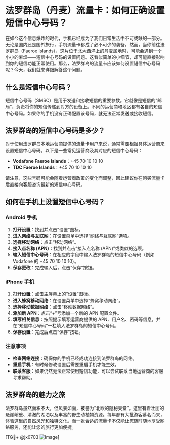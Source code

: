# 法罗群岛（丹麦）流量卡：如何正确设置短信中心号码？

在如今这个信息爆炸的时代，手机已经成为了我们日常生活中不可或缺的一部分。无论是国内还是国外旅行，手机流量卡都成了必不可少的装备。然而，当你前往法罗群岛（Faeroe Islands），这片位于北大西洋上的丹麦属地时，可能会遇到一个小小的麻烦——短信中心号码的设置问题。这看似简单的小细节，却可能直接影响到你的短信功能正常使用。那么，法罗群岛的流量卡应该如何设置短信中心号码呢？今天，我们就来详细解答这个问题。

## 什么是短信中心号码？

短信中心号码（SMSC）是用于发送和接收短信的重要参数。它就像是短信的“邮局”，负责将你的短信传递到对方的设备上。不同的运营商和地区都有各自的短信中心号码。如果你的手机没有正确配置该号码，就无法正常发送或接收短信。

## 法罗群岛的短信中心号码是多少？

对于使用法罗群岛本地运营商提供的流量卡用户来说，通常需要根据具体运营商来设置短信中心号码。以下是一些常见运营商及其对应的短信中心号码：

- **Vodafone Faeroe Islands**：+45 70 10 10 10
- **TDC Faeroe Islands**：+45 70 10 10 10

请注意，这些号码可能会随着运营商政策的变化而调整，因此建议你在购买流量卡后直接向客服咨询最新的短信中心号码。

## 如何在手机上设置短信中心号码？

### Android 手机

1. **打开设置**：找到并点击“设置”图标。
2. **进入网络与互联网**：在设置菜单中选择“网络与互联网”选项。
3. **选择移动网络**：点击“移动网络”。
4. **接入点名称 (APN)**：找到并点击“接入点名称 (APN)”或类似的选项。
5. **输入短信中心号码**：在相应的字段中输入法罗群岛的短信中心号码（例如 Vodafone 的 +45 70 10 10 10）。
6. **保存更改**：完成输入后，点击“保存”按钮。

### iPhone 手机

1. **打开设置**：点击主屏幕上的“设置”图标。
2. **进入蜂窝移动网络**：在设置菜单中选择“蜂窝移动网络”。
3. **选择移动数据网络**：点击“移动数据网络”。
4. **添加新 APN**：点击“+”号添加一个新的 APN 配置文件。
5. **填写相关信息**：按照提示填写运营商提供的 APN、用户名、密码等信息，并在“短信中心号码”一栏填入法罗群岛的短信中心号码。
6. **保存设置**：完成后点击“保存”按钮。

### 注意事项

- **检查网络连接**：确保你的手机已经成功连接到法罗群岛的网络。
- **重启手机**：有时候修改设置后需要重启手机才能生效。
- **联系客服**：如果仍然无法正常使用短信功能，可以尝试联系当地运营商的客服寻求帮助。

## 法罗群岛的魅力之旅

法罗群岛虽然面积不大，但风景如画，被誉为“北欧的隐秘天堂”。这里有着壮丽的悬崖峭壁、清澈的湖泊以及丰富的野生动植物资源。每年都有大批游客慕名而来，体验这里的自然风光和独特文化。而一张合适的流量卡不仅能让您随时随地享受网络服务，还能让您的旅行更加便捷。

[TG💪+ @jx0703 ![Image](https://github.com/user-attachments/assets/dbca1d08-cadb-493c-b0ec-ad6f7a83f270)]